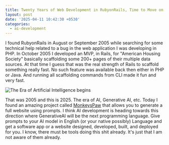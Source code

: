 ```yaml
---
title: Twenty Years of Web Development in RubyonRails, Time to Move on to AI Development!
layout: post
date: '2025-04-11 10:42:30 +0530'
categories: 
  - ai-development
---
```


I found RubyonRails in August or September 2005 while searching for some technical help related to a bug in the web application I was developing in PHP. In October 2005 I developed an MVP, in Rails, for "American Housing Society" basically scaffolding some 200+ pages of their multiple data sources. At that time I guess that was the real strength of Rails to scaffold something really fast. No such feature was available back then either in PHP or Java. And running all scaffolding commands from CLI made it fun and very fast.


![The Era of Artificial Intelligence begins](https://images.unsplash.com/photo-1677442136019-21780ecad995)

That was 2005 and this is 2025. The era of AI, Generative AI, etc. Today I found an amazing project called [MonkeysPaw](https://github.com/sublayerapp/monkeyspaw) that allows you to generate a full website using prompts. I think AI development is heading towards this direction where GenerativeAI will be the next programming language. Give prompts to your AI model in English (or your native possibly) Language and get a software app or a website designed, developed, built, and deployed for you. I know, there must be tools doing this shit already. It's just that I am not aware of them already.
